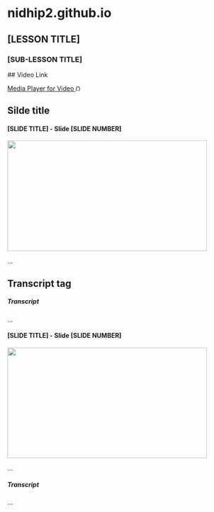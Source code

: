 # nidhip2.github.io
<h2>[LESSON TITLE]</h2>
<h3>[SUB-LESSON TITLE]</h3>
## Video Link
<p>
<a href="https://cdnapisec.kaltura.com/p/1329972/sp/132997200/playManifest/entryId/[KalturaEntryID]/format/url/protocol/https/flavorParamIds/0/video.mp4" target="blank" aria-label="View [VideoTitle] video in a new window">
Media Player for Video
<img src="Images/new-window.png" alt="Opens in a new window" width="13" height="13"/>
</a>
</p>
<div class="avoidPageBreak">

## Silde title
<h4>[SLIDE TITLE] - Slide [SLIDE NUMBER]</h4>
<img src="..." width="450" height="250" alt="">
</div>
<p>...</p>

## Transcript tag
<div class="avoidPageBreak">
<h5>Transcript</h5>
<p>...</p>
</div>
<div class="avoidPageBreak">
<h4>[SLIDE TITLE] - Slide [SLIDE NUMBER]</h4>
<img src="..." width="450" height="250" alt="">
</div>
<p>...</p>
<div class="avoidPageBreak">
<h5>Transcript</h5>
<p>...</p>
</div>
